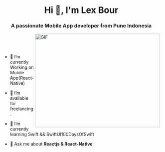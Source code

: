 <h1 align="center">Hi 👋, I'm 
Lex Bour</h1>
<h3 align="center">A passionate Mobile App developer from Pune Indonesia</h3>


 <img align="right" top="500" height="300" width="400" alt="GIF" src="https://media.giphy.com/media/SWoSkN6DxTszqIKEqv/giphy.gif">

<br>
<br>
<br>


- 🌱 I’m currently Working on Mobile App(React-Native)

- 🤝 I’m available for freelancing.

- 🌱 I’m currently learning Swift && SwiftUI100DaysOfSwift

- 💬 Ask me about **Reactjs & React-Native**


<br/>
  
